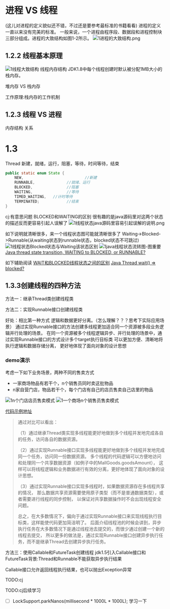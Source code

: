# 进程 VS 线程

(这儿对进程的定义貌似还不错，不过还是要参考最标准的书籍看看)
进程的定义一直以来没有完美的标准。 一般来说，一个进程由程序段、数据段和进程控制块三部分组成。进程的大致结构如图1-2所示。
![1进程的大致结构.png](img/1进程的大致结构.png)

## 1.2.2 线程基本原理

![1线程大致结构](img/1线程大致结构.png)
线程内存结构 JDK1.8中每个线程创建时默认被分配1MB大小的栈内存。

堆内存 VS 栈内存

工作原理:栈内存的工作机制

## 1.2.3 线程 VS 进程

内存结构 关系

# 1.3

Thread 新建，就绪，运行，阻塞，等待，时间等待，结束

```java
public static enum State {
    NEW,                           //新建
    RUNNABLE,              //就绪、运行
    BLOCKED,               //阻塞
    WAITING,               //等待
    TIMED_WAITING,   //计时等待
    TERMINATED;            //结束
}
```

cj:有意思问题 BLOCKED和WAITING的区别 很有趣的是java源码里对这两个状态的描述反而更容易引起人误解了
![1线程状态java源码里容易引起误解的说明.png](img/1线程状态java源码里容易引起误解的说明.png)

如下说明就清晰很多，来一个线程状态图可能就清晰很多了 Waiting->Blocked->Runnable(从waiting状态到runnable状态，blocked状态不可跳过)
![1线程状态Blocked状态与Waiting该状态区别](img/1线程状态Blocked状态与Waiting该状态区别.png)
![1java线程状态流转图-图重要](img/1java线程状态流转图-图重要.png)
[Java thread state transition, WAITING to BLOCKED, or RUNNABLE?](https://stackoverflow.com/questions/28378592/java-thread-state-transition-waiting-to-blocked-or-runnable)

如下辅助阅读
[WAIT和BLOCKED线程状态之间的区别](https://qastack.cn/programming/15680422/difference-between-wait-and-blocked-thread-states)
[Java Thread wait() => blocked?](https://stackoverflow.com/questions/2534147/java-thread-wait-blocked)

## 1.3.3创建线程的四种方法

方法一：继承Thread类创建线程类

方法二：实现Runnable接口创建线程类

好处：相比第一种方式 逻辑和数据更好分离。（怎么理解？？？思考下实际应用场景） 通过实现Runnable接口的方法创建多线程更加适合同一个资源被多段业务逻辑并行处理的场景。
在同一个资源被多个线程逻辑异步、并行处理的场景中，通过实现Runnable接口的方式设计多个target执行目标类 可以更加方便、清晰地将执行逻辑和数据存储分离， 更好地体现了面向对象的设计思想

### demo演示

考虑一下如下业务场景，两种不同的售卖方式

* 一家商场物品有若干个，n个销售员同时卖这批物品
* n家自营门店，物品若干个，每个门店有自己的店员售卖自己店里的物品

![1n个门店店员售卖模式](img/1n个门店店员售卖模式.png)
![1一个商场n个销售员售卖模式](img/1一个商场n个销售员售卖模式.png)

[代码示例地址](https://github.com/chujun/javaddu/blob/master/src/main/java/com/jun/chu/java/javaHighConcurrencyCoreProgramming/concurrency/base/SalesDemo.java)


> 通过对比可以看出：
>
>（1）通过继承Thread类实现多线程能更好地做到多个线程并发地完成各自的任务，访问各自的数据资源。
>
>（2）通过实现Runnable接口实现多线程能更好地做到多个线程并发地完成同一个任务，访问同一份数据资源。
> 多个线程的代码逻辑可以方便地访问和处理同一个共享数据资源（如例子中的MallGoods.goodsAmount），
> 这样可以将线程逻辑和业务数据进行有效的分离，更好地体现了面向对象的设计思想。
>
>（3）通过实现Runnable接口实现多线程时，如果数据资源存在多线程共享的情况，
> 那么数据共享资源需要使用原子类型（而不是普通数据类型），或者需要进行线程的同步控制，
> 以保证对共享数据操作时不会出现线程安全问题。
>
>总之，在大多数情况下，偏向于通过实现Runnable接口来实现线程执行目标类，这样能使代码更加简洁明了。
> 后面介绍线程池的时候会讲到，异步执行任务在大多数情况下是通过线程池去提交的，而很少通过创建一个新的线程去提交，
> 所以更多的做法是，通过实现Runnable接口创建异步执行任务，而不是继承Thread去创建异步执行任务。


方法三：使用Callable和FutureTask创建线程
jdk1.5引入Callable接口和FutureTask背景:Thread和Runnable不能获取异步执行结果

Callable接口允许返回线程执行结果，也可以抛出Exception异常

TODO:cj

TODO:cj后续学习

* [ ] LockSupport.parkNanos(millisecond * 1000L * 1000L); 学习一下



